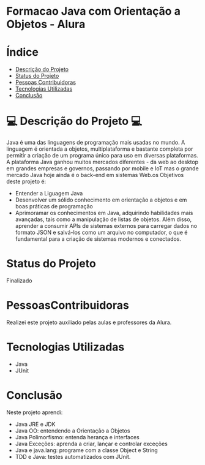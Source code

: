 # Formacao Java com Orientação a Objetos - Alura

# Índice 

* [Descrição do Projeto](#descrição-do-projeto)
* [Status do Projeto](#status-do-Projeto)
* [Pessoas Contribuidoras](#pessoas-contribuidoras)
* [Tecnologias Utilizadas](#tecnologias-utilizadas)
* [Conclusão](#conclusão)

# 💻 Descrição do Projeto 💻
Java é uma das linguagens de programação mais usadas no mundo. A linguagem é orientada a objetos, multiplataforma e bastante completa por permitir a criação de um programa único para uso em diversas plataformas. A plataforma Java ganhou muitos mercados diferentes - da web ao desktop em grandes empresas e governos, passando por mobile e IoT mas o grande mercado Java hoje ainda é o back-end em sistemas Web.os Objetivos deste projeto é:

* Entender a Liguagem Java
* Desenvolver um sólido conhecimento em orientação a objetos e em boas práticas de programação
* Aprimoramar os conhecimentos em Java, adquirindo habilidades mais avançadas, tais como a manipulação de listas de objetos. Além disso, aprender a consumir APIs de sistemas externos para carregar dados no formato JSON e salvá-los como um arquivo no computador, o que é fundamental para a criação de sistemas modernos e conectados. 

# Status do Projeto
Finalizado


# PessoasContribuidoras
 Realizei este projeto auxiliado pelas aulas e professores da Alura.

# Tecnologias Utilizadas
- Java
- JUnit

# Conclusão
Neste projeto aprendi:
* Java JRE e JDK
* Java OO: entendendo a Orientação a Objetos
* Java Polimorfismo: entenda herança e interfaces
* Java Exceções: aprenda a criar, lançar e controlar exceções
* Java e java.lang: programe com a classe Object e String
* TDD e Java: testes automatizados com JUnit. 
